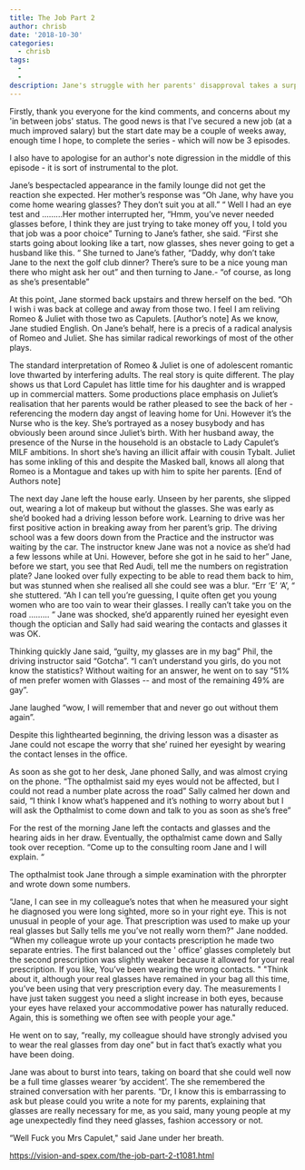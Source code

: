 ```yaml
---
title: The Job Part 2
author: chrisb
date: '2018-10-30'
categories:
  - chrisb
tags:
  - 
  - 
description: Jane's struggle with her parents' disapproval takes a surprising turn after a driving lesson mishap.
---
```

Firstly, thank you everyone for the kind comments, and concerns about my 'in between jobs' status.  The good news is that I've secured a new job (at a much improved salary)  but the start date may be a couple of weeks away, enough time I hope, to complete the series - which will now be 3 episodes.

I also have to apologise for an author's note digression in the middle of this episode - it is sort of  instrumental to the plot.

Jane’s bespectacled appearance in the family lounge did not get the reaction she expected.
Her mother’s response was “Oh Jane, why have you come home wearing glasses? They don’t suit you at all.” 
“ Well I had an eye test and ……...Her mother interrupted her, “Hmm, you’ve never needed glasses before, I think they are just trying to take money off you, I told you that job was a poor choice”  Turning to Jane’s father, she said. “First she starts going about looking like a tart, now glasses, shes never going to get a husband like this. “ 
She turned to Jane’s father, “Daddy, why don’t take Jane to the next the golf club dinner? There’s sure to be a nice young man there who might ask her out” and then turning to Jane.- “of course, as long as she’s presentable”

At this point, Jane stormed back upstairs and threw herself on the bed.  “Oh I wish i was back at college and away from those two. I feel I am reliving Romeo & Juliet with those two as Capulets. 
[Author’s note]
As we know, Jane studied English. On Jane’s behalf, here is a precis of a radical analysis of Romeo and Juliet. She has similar radical reworkings of most of the other plays.

The standard interpretation of Romeo & Juliet is one of adolescent romantic love thwarted by interfering adults.  The real story is quite different. The play shows us that Lord Capulet has little time for his daughter and is wrapped up in commercial matters.  Some productions place emphasis on Juliet’s realisation that her parents would be rather pleased to see the back of her  - referencing the modern day angst of leaving home for Uni.
However it’s the Nurse who is the key. She’s portrayed as a nosey busybody and has obviously been around since Juliet’s birth. With her husband away, the presence of the Nurse  in the household is an obstacle to Lady Capulet’s MILF ambitions. In short she’s having an illicit affair with cousin Tybalt. Juliet has some inkling of this and despite the Masked ball, knows all along that Romeo is a Montague and takes up with him to spite  her parents.
[End of Authors note]

The next day Jane left the house early.  Unseen by her parents, she slipped out, wearing  a lot of makeup but without the glasses. She was early as she’d booked had a driving lesson before work. Learning to drive was her first positive action in breaking away from her parent’s grip.  The driving school was a few doors down from the Practice and the instructor was waiting by the car. The instructor knew Jane was not a novice as she’d had a few lessons while at Uni. However, before she got in he said to her” Jane, before we start, you see that Red Audi, tell me the numbers on registration plate?
Jane looked over fully expecting to be able to read them back to him, but was stunned when she realised all she could see was a blur. “Err ‘E’ ‘A’, “ she stuttered. “Ah I can tell you’re guessing, I quite often get you young women who are too vain to wear their glasses. I really  can’t take you on the road ……... “
Jane was shocked, she’d apparently ruined her eyesight even though the optician and Sally had said wearing the contacts and glasses it was OK.  

Thinking quickly Jane said, “guilty, my glasses are in my bag”  Phil, the driving instructor said “Gotcha”. “I can’t understand you girls, do you not know the statistics? Without waiting  for an answer, he went on to say “51% of men prefer women with Glasses -- and most of the remaining 49% are gay”.

Jane laughed “wow, I will remember that and never go out without them again”.

Despite this lighthearted beginning, the driving lesson was a disaster as Jane could not escape the worry  that she’ ruined her eyesight by wearing the contact lenses in the office.

As soon as she got to her desk, Jane phoned Sally,  and was almost crying on the phone. “The opthalmist said my eyes would not be affected, but I could not read a number plate across the road”
Sally calmed her down and said, “I think I know what’s happened and it’s nothing to worry about but I will ask the Opthalmist to come down and talk to you as soon as she’s free”

For the rest of the morning Jane left the contacts and glasses and the hearing aids  in her draw. Eventually, the opthalmist came down and Sally took over reception. “Come up to the consulting room Jane and I will explain. “

The opthalmist took Jane through a simple examination with the phrorpter and wrote down some numbers.

“Jane, I can see in my colleague’s notes that when he measured your sight he diagnosed you were long sighted, more so in your right eye. This is not unusual in people of your age. That prescription was used to make up your real glasses but Sally tells me you’ve not really worn them?"
Jane nodded.
“When my colleague  wrote up your contacts prescription he made two separate entries. The first balanced out the ' office' glasses completely but the second   prescription was slightly weaker because it allowed for your real prescription. If you like, You’ve been wearing the wrong contacts. "
"Think about it, although your real glasses have remained in your bag all this time, you’ve been using that very prescription every day.  The measurements I have just taken suggest you need a slight increase in both eyes, because your eyes have  relaxed your accommodative power  has naturally reduced. Again, this is something we often see with people your age."

He went on to say, “really, my colleague should have strongly advised you to wear the real glasses from day one” but in fact that’s exactly what you have been doing.

Jane was about to burst into tears,  taking on board that she could well now be a full time glasses wearer ‘by accident’. The she remembered the strained conversation with her parents. “Dr, I know this is embarrassing to ask but please could you write a note for my parents, explaining that glasses are really necessary for me, as you said, many young people at my age unexpectedly find they need glasses, fashion accessory or not.

“Well Fuck you Mrs Capulet," said Jane under her breath.

https://vision-and-spex.com/the-job-part-2-t1081.html